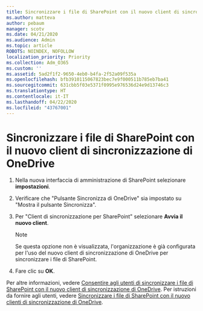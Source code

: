 ```yaml
---
title: Sincronizzare i file di SharePoint con il nuovo client di sincronizzazione di OneDrive
ms.author: matteva
author: pebaum
manager: scotv
ms.date: 04/21/2020
ms.audience: Admin
ms.topic: article
ROBOTS: NOINDEX, NOFOLLOW
localization_priority: Priority
ms.collection: Adm_O365
ms.custom: ''
ms.assetid: 5ad2f1f2-9650-4eb0-b4fa-2f52a09f535a
ms.openlocfilehash: bfb3910115067823bec7e9f000511b785eb7ba41
ms.sourcegitcommit: 631cbb5f03e5371f0995e976536d24e9d13746c3
ms.translationtype: HT
ms.contentlocale: it-IT
ms.lasthandoff: 04/22/2020
ms.locfileid: "43767001"
---
```

# <a name="sync-sharepoint-files-with-the-new-onedrive-sync-client"></a>Sincronizzare i file di SharePoint con il nuovo client di sincronizzazione di OneDrive

1. Nella nuova interfaccia di amministrazione di SharePoint selezionare **impostazioni**.
    
2. Verificare che "Pulsante Sincronizza di OneDrive" sia impostato su "Mostra il pulsante Sincronizza".
    
3. Per "Client di sincronizzazione per SharePoint" selezionare **Avvia il nuovo client**.
    
    > [!NOTE]
    > Se questa opzione non è visualizzata, l'organizzazione è già configurata per l'uso del nuovo client di sincronizzazione di OneDrive per sincronizzare i file di SharePoint. 
  
4. Fare clic su **OK**.
    
Per altre informazioni, vedere [Consentire agli utenti di sincronizzare i file di SharePoint con il nuovo client di sincronizzazione di OneDrive](https://go.microsoft.com/fwlink/?linkid=866433). Per istruzioni da fornire agli utenti, vedere [Sincronizzare i file di SharePoint con il nuovo clienti di sincronizzazione di OneDrive](https://go.microsoft.com/fwlink/?linkid=866427).
  

